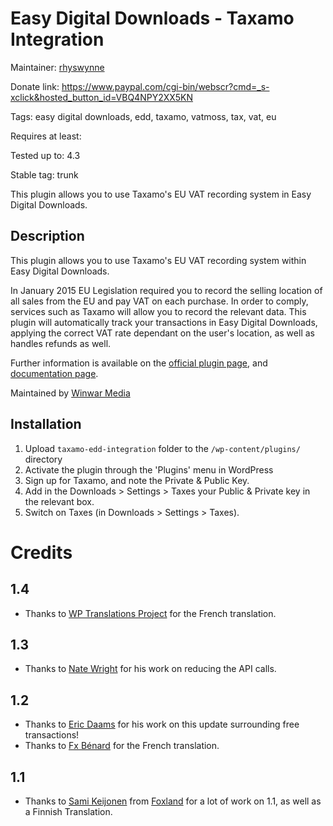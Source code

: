 Easy Digital Downloads - Taxamo Integration
===========================================
Maintainer: [rhyswynne](http://github.com/rhyswynne)

Donate link: https://www.paypal.com/cgi-bin/webscr?cmd=_s-xclick&hosted_button_id=VBQ4NPY2XX5KN

Tags: easy digital downloads, edd, taxamo, vatmoss, tax, vat, eu

Requires at least: 

Tested up to: 4.3

Stable tag: trunk

This plugin allows you to use Taxamo's EU VAT recording system in Easy Digital Downloads.

Description
-----------
This plugin allows you to use Taxamo's EU VAT recording system within Easy Digital Downloads.

In January 2015 EU Legislation required you to record the selling location of all sales from the EU and pay VAT on each purchase. In order to comply, services such as Taxamo will allow you to record the relevant data. This plugin will automatically track your transactions in Easy Digital Downloads, applying the correct VAT rate dependant on the user's location, as well as handles refunds as well.

Further information is available on the [official plugin page](https://winwar.co.uk/plugins/easy-digital-downloads-taxamo-integration/?utm_source=github.com&utm_medium=readmetext&utm_campaign=eddtaxamointegration), and [documentation page](https://winwar.co.uk/documentation/easy-digital-downloads-taxamo-integration/?utm_source=github.com&utm_medium=readmetext&utm_campaign=eddtaxamointegration).

Maintained by [Winwar Media](https://winwar.co.uk/)

Installation
------------
1. Upload `taxamo-edd-integration` folder to the `/wp-content/plugins/` directory
1. Activate the plugin through the 'Plugins' menu in WordPress
1. Sign up for Taxamo, and note the Private & Public Key.
1. Add in the Downloads > Settings > Taxes your Public & Private key in the relevant box.
1. Switch on Taxes (in Downloads > Settings > Taxes).

Credits
=======
1.4
---
* Thanks to [WP Translations Project](http://wptranslations.org/) for the French translation.

1.3
---
* Thanks to [Nate Wright](http://themeofthecrop.com) for his work on reducing the API calls.

1.2
---
* Thanks to [Eric Daams](http://164a.com/) for his work on this update surrounding free transactions!
* Thanks to [Fx Bénard](http://fxbenard.com/) for the French translation.

1.1
---
* Thanks to [Sami Keijonen](https://github.com/samikeijonen) from [Foxland](https://foxland.fi/) for a lot of work on 1.1, as well as a Finnish Translation.
